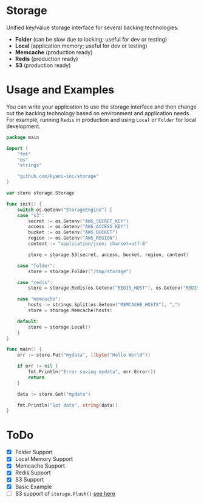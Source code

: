 # Storage

Unified key/value storage interface for several backing technologies.

- **Folder** (can be slow due to locking; useful for dev or testing)
- **Local** (application memory; useful for dev or testing)
- **Memcache** (production ready)
- **Redis** (production ready)
- **S3** (production ready)

# Usage and Examples

You can write your application to use the storage interface and then change out the backing technology based on 
environment and application needs. For example, running `Redis` in production and using `Local` or `Folder` for 
local development.

```go
package main

import (
	"fmt"
	"os"
	"strings"

	"github.com/kyani-inc/storage"
)

var store storage.Storage

func init() {
	switch os.Getenv("StorageEngine") {
	case "s3":
		secret := os.Getenv("AWS_SECRET_KEY")
		access := os.Getenv("AWS_ACCESS_KEY")
		bucket := os.Getenv("AWS_BUCKET")
		region := os.Getenv("AWS_REGION")
		content := "application/json; charset=utf-8"

		store = storage.S3(secret, access, bucket, region, content)

	case "folder":
		store = storage.Folder("/tmp/storage")

	case "redis":
		store = storage.Redis(os.Getenv("REDIS_HOST"), os.Getenv("REDIS_PORT"))

	case "memcache":
		hosts := strings.Split(os.Getenv("MEMCACHE_HOSTS"), ",")
		store = storage.Memcache(hosts)

	default:
		store = storage.Local()
	}
}

func main() {
	err := store.Put("mydata", []byte("Hello World"))

	if err != nil {
		fmt.Println("Error saving mydata", err.Error())
		return
	}

	data := store.Get("mydata")

	fmt.Println("Got data", string(data))
}
```

# ToDo

- [x] Folder Support
- [x] Local Memory Support
- [x] Memcache Support
- [x] Redis Support
- [x] S3 Support
- [x] Basic Example
- [ ] S3 support of `storage.Flush()` [see here](s3/s3.go#L68)
